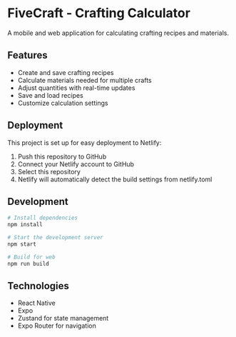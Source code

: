 # FiveCraft - Crafting Calculator

A mobile and web application for calculating crafting recipes and materials.

## Features

- Create and save crafting recipes
- Calculate materials needed for multiple crafts
- Adjust quantities with real-time updates
- Save and load recipes
- Customize calculation settings

## Deployment

This project is set up for easy deployment to Netlify:

1. Push this repository to GitHub
2. Connect your Netlify account to GitHub
3. Select this repository
4. Netlify will automatically detect the build settings from netlify.toml

## Development

```bash
# Install dependencies
npm install

# Start the development server
npm start

# Build for web
npm run build
```

## Technologies

- React Native
- Expo
- Zustand for state management
- Expo Router for navigation